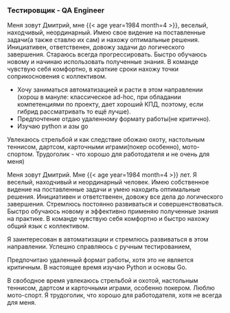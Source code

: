### Тестировщик - QA Engineer

Меня зовут Дмитрий, мне {{< age year=1984 month=4 >}}, веселый, находчивый, неординарный. 
Имею свое видение на поставленные задачи(а также ставлю их сам) и нахожу оптимальные решения. Инициативен, ответственен, довожу задачи до логического завершения. Стараюсь всегда прогрессировать. Быстро обучаюсь новому и начинаю использовать полученные знания. В команде чувствую себя комфортно, в краткие сроки нахожу точки соприкосновения с коллективом.

- Хочу заниматься автоматизацией и расти в этом направлении (хорош в мануле: классическое ad-hoc, при обладании компетенциями по проекту, дает хороший КПД, поэтому, если гибрид рассматривать то ещё лучше).
- Предпочтение отдаю удаленному формату работы(не критично).
- Изучаю python и азы go

Увлекаюсь стрельбой и как следствие обожаю охоту, настольным теннисом, дартсом, карточными играми(покер особенно), мото-спортом.
Трудоголик - что хорошо для работодателя и не очень для меня)



Меня зовут Дмитрий. Мне {{< age year=1984 month=4 >}} лет. Я веселый, находчивый и неординарный человек. Имею собственное видение на поставленные задачи и умею находить оптимальные решения. Инициативен и ответственен, довожу все дела до логического завершения. Стремлюсь постоянно развиваться и совершенствоваться. Быстро обучаюсь новому и эффективно применяю полученные знания на практике. В команде чувствую себя комфортно и быстро нахожу общий язык с коллективом.

Я заинтересован в автоматизации и стремлюсь развиваться в этом направлении. Успешно справляюсь с ручным тестированием, 

Предпочитаю удаленный формат работы, хотя это не является критичным. В настоящее время изучаю Python и основы Go.

В свободное время увлекаюсь стрельбой и охотой, настольным теннисом, дартсом и карточными играми, особенно покером. Люблю мото-спорт. Я трудоголик, что хорошо для работодателя, хотя не всегда для меня.